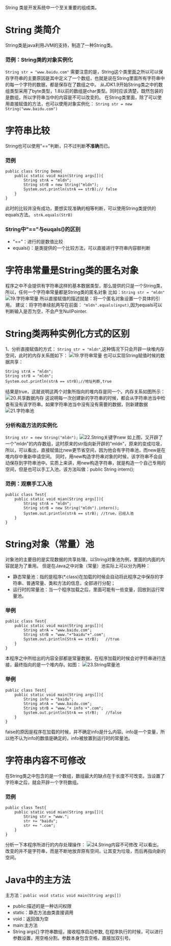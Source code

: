 String 类是开发系统中一个至关重要的组成类。

# String 类简介
String类是java利用JVM的支持，制造了一种String类。
### 范例：String类的对象实例化
`String str = "www.baidu.com"`
需要注意的是，String这个类里面之所以可以保存字符串的主要原因是其中定义了一个数组，也就是说在String里面所有字符串中的每一个字符的数据，都是保存在了数组之中。
从JDK1.9开始String类之中的数组类型采用了byte类型，1.8以前的数组是char类型。同时应该清楚，既然包装的是数组，所以字符串当中的内容是不可以改变的。
在String类里面，除了可以使用直接赋值的方法，也可以使用对象实例化：
`String str = new String("www.baidu.com")`

# 字符串比较
String也可以使用"=="判断，只不过判断**不准确**而已。
### 范例
```
public class String Demo{
	public static void main(String args[]){
    	String strA = "mldn";
        String strB = new String("mldn");
        System.out.println(strA == strB);// false
    }
}
```
此时的比较并没有成功，要想实现准确的相等判断，可以使用String类提供的equals方法。
`strA.equals(StrB)`
### String中"=="与euqals()的区别
- "=="：进行的是数值比较
- equals()：是类提供的一个比较方法，可以直接进行字符串内容额判断


# 字符串常量是String类的匿名对象
程序之中不会提供有字符串这样的基本数据类型，那么提供的只是一个String类，所以，任何一个字符串常量都是String类的匿名对象
比如：`String str = "mldn"`
![19.字符串常量](https://github.com/zihaopang/Backen-develope/blob/master/pics/Java/Java%E5%9F%BA%E7%A1%80/19.%E5%AD%97%E7%AC%A6%E4%B8%B2%E5%B8%B8%E9%87%8F.JPG)
所以直接赋值的描述就是：将一个匿名对象设置一个具体的引用。
建议：将字符串续航两写在前面：
`"mldn".equals(input)`,因为equals可以判断输入是否为空，不会产生NullPointer.

# String类两种实例化方式的区别
1、分析直接赋值的方式：
`String str = "mldn"`,这种情况下只会开辟一块堆内存空间，此时的内存关系图如下：
![19.字符串常量](https://github.com/zihaopang/Backen-develope/blob/master/pics/Java/Java%E5%9F%BA%E7%A1%80/19.%E5%AD%97%E7%AC%A6%E4%B8%B2%E5%B8%B8%E9%87%8F.JPG)
也可以实现String赋值时候的数据共享：
```
String strA = "mldn";
String strB = "mldn";
System.out.println(strA == strB);//地址判断,true
```
结果是true，这就说明这两个对象所指向的堆内存是同一个。内存关系如图所示：
![20.共享数据内存](https://github.com/zihaopang/Backen-develope/blob/master/pics/Java/Java%E5%9F%BA%E7%A1%80/20.%E5%86%85%E5%AD%98%E5%85%B1%E4%BA%AB.JPG)
这说明每一次创建新的字符串的时候，都会从字符串池当中检查有没有该字符串。如果字符串池当中没有没有需要的数据，则新建数据
![21.字符串池](https://github.com/zihaopang/Backen-develope/blob/master/pics/Java/Java%E5%9F%BA%E7%A1%80/21.%E5%AD%97%E7%AC%A6%E4%B8%B2%E6%B1%A0.JPG)
### 分析构造方法的实例化
`String str = new String("mldn");`
![22.String关键字new](https://github.com/zihaopang/Backen-develope/blob/master/pics/Java/Java%E5%9F%BA%E7%A1%80/22.String%E5%85%B3%E9%94%AE%E5%AD%97new.JPG)
如上图，又开辟了一个"mldn"的内存数组，这时原来的str指向新开辟的"mldn"，原来的变成垃圾，所以，可以看出，直接赋值比new更节省空间，因为他会有字符串池，而new是在堆内存中重新申请空间。
同时，用new构造字符串对象的时候，该字符串不会自动保存到字符串池中。实质上来讲，用new构造字符串，就是构造一个自己专用的空间，但是也可以手工入池，该方法叫做：public String intern();

### 范例：观察手工入池
```
public class Test{
	public static void mian(String args[]){
    	String strA = "mldn";
        String strB = new String("mldn").intern();
        System.out.println(strA == strB); //true，已经入池
    }
}
```

# String对象（常量）池
对象池的主要目的是实现数据的共享处理。以String对象池为例，里面的内面的内容就是为了重用。
但是在Java之中对象（常量）池实际上可以分为两种：
- 静态常量池：指的是程序(*.class)在加载的时候会自动将此程序之中保存的字符串、普通常量、类和方法的信息，全部进行分配；
- 运行时的常量池：当一个程序加载之后，里面可能有一些变量，回放到运行常量池。

### 举例
```
public class Test{
	public static void main(String args[]){
    	String atrA = "www.baidu.com";
        String strB = "www."+"baidu"+".com";
        System.out.println(StrA == strB);	//true
    }
}
```
本程序之中所给出的内容全部都是常量数据，在程序加载的时候会对字符串进行连接，最终指向的是一个堆内存。如图：
![23.String常量池](https://github.com/zihaopang/Backen-develope/blob/master/pics/Java/Java%E5%9F%BA%E7%A1%80/23.String%E5%B8%B8%E9%87%8F%E6%B1%A0.JPG)
### 举例
```
public class Test{
	public static void main(String args[]){
    	String info = "baidu";
    	String atrA = "www.baidu.com";
        String strB = "www."+ info +".com";
        System.out.println(StrA == strB);	//false
    }
}
```
false的原因是程序在加载的时候，并不确定info是什么内容。info是一个变量，所以他不认为info的数值是确定的，info被放置到运行时的常量池。

# 字符串内容不可修改
在String类之中包含的是一个数组，数组最大的缺点在于长度不可改变。当设置了字符串之后，就会开辟一个字符数组。

### 范例
```
public class Test{
	public static void mian(String args[]){
    	String str = "www.";
        str += "baidu";
        str += ".com";
    }
}
```
分析一下本程序所进行的内存处理操作：
![24.String内容不可修改](https://github.com/zihaopang/Backen-develope/blob/master/pics/Java/Java%E5%9F%BA%E7%A1%80/24.String%E5%86%85%E5%AE%B9%E4%B8%8D%E5%8F%AF%E4%BF%AE%E6%94%B9.JPG)
可以看出，改变的并不是字符串，而是不断地放弃原有空间，让其变为垃圾，而后再指向新的空间。

# Java中的主方法
主方法：`public void static void main(String args[])`
- public:描述的是一种访问权限
- static：静态方法由类直接调用
- void：返回值为空
- main:主方法
- String args[]:字符串数组，接收程序启动参数,
在程序执行的时候，可以进行参数设置，用空格分割。参数本身包含空格，直接加双引号。

